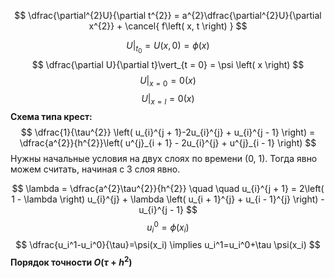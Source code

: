 $$
\dfrac{\partial^{2}U}{\partial t^{2}} = a^{2}\dfrac{\partial^{2}U}{\partial x^{2}} + \cancel{ f\left( x, t \right) } 
$$

$$
U\vert_{t_{0}} = U\left( x, 0 \right) = \phi \left( x \right) 
$$
$$
\dfrac{\partial U}{\partial t}\vert_{t = 0} = \psi \left( x \right) 
$$
$$
U\vert_{x = 0} = 0 \left( x \right) 
$$
$$
U\vert_{x = l} = 0 \left( x \right) 
$$
**Схема типа крест:**
$$
\dfrac{1}{\tau^{2}} \left( u_{i}^{j + 1}-2u_{i}^{j} + u_{i}^{j - 1} \right) = \dfrac{a^{2}}{h^{2}}\left( u^{j}_{i + 1} - 2u_{i}^{j} + u^{j}_{i - 1} \right) 
$$
Нужны начальные условия на двух слоях по времени (0, 1). Тогда явно можем считать, начиная с 3 слоя явно.

$$
\lambda = \dfrac{a^{2}\tau^{2}}{h^{2}}  \quad  \quad u_{i}^{j + 1} = 2\left( 1 - \lambda \right) u_{i}^{j} + \lambda \left( u_{i + 1}^{j} + u_{i - 1}^{j} \right) - u_{i}^{j - 1} 
$$
$$
u_{i}^{0} = \phi \left( x_{i} \right) 
$$
$$
\dfrac{u_i^1-u_i^0}{\tau}=\psi(x_i) \implies u_i^1=u_i^0+\tau \psi(x_i)
$$
**Порядок точности $O(\tau + h^2)$**
